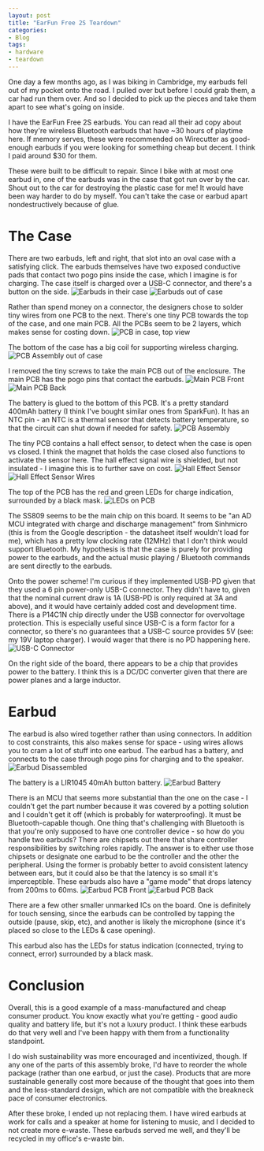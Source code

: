 ```yaml
---
layout: post
title: "EarFun Free 2S Teardown"
categories:
- Blog
tags:
- hardware
- teardown
---
```


One day a few months ago, as I was biking in Cambridge, my earbuds fell out of my pocket onto the road. I pulled over but before I could grab them, a car had run them over. And so I decided to pick up the pieces and take them apart to see what's going on inside.

I have the EarFun Free 2S earbuds. You can read all their ad copy about how they're wireless Bluetooth earbuds that have ~30 hours of playtime here. If memory serves, these were recommended on Wirecutter as good-enough earbuds if you were looking for something cheap but decent. I think I paid around $30 for them.

These were built to be difficult to repair. Since I bike with at most one earbud in, one of the earbuds was in the case that got run over by the car. Shout out to the car for destroying the plastic case for me! It would have been way harder to do by myself. You can't take the case or earbud apart nondestructively because of glue.

# The Case

There are two earbuds, left and right, that slot into an oval case with a satisfying click. The earbuds themselves have two exposed conductive pads that contact two pogo pins inside the case, which I imagine is for charging. The case itself is charged over a USB-C connector, and there's a button on the side.
![Earbuds in their case](/assets/images/teardown/earbuds_incase.jpg)
![Earbuds out of case](/assets/images/teardown/earbuds_outofcase.jpg)

Rather than spend money on a connector, the designers chose to solder tiny wires from one PCB to the next. There's one tiny PCB towards the top of the case, and one main PCB. All the PCBs seem to be 2 layers, which makes sense for costing down.
![PCB in case, top view](/assets/images/teardown/earbuds_mainpcb.jpg)

The bottom of the case has a big coil for supporting wireless charging.
![PCB Assembly out of case](/assets/images/teardown/earbuds_pcboutofcase.jpg)

I removed the tiny screws to take the main PCB out of the enclosure. The main PCB has the pogo pins that contact the earbuds. 
![Main PCB Front](/assets/images/teardown/earbuds_mainpcbfront.jpg)
![Main PCB Back](/assets/images/teardown/earbuds_mainpcbback.jpg)

The battery is glued to the bottom of this PCB. It's a pretty standard 400mAh battery (I think I've bought similar ones from SparkFun). It has an NTC pin - an NTC is a thermal sensor that detects battery temperature, so that the circuit can shut down if needed for safety.
![PCB Assembly](/assets/images/teardown/earbuds_pcbassembly.jpg)

The tiny PCB contains a hall effect sensor, to detect when the case is open vs closed. I think the magnet that holds the case closed also functions to activate the sensor here. The hall effect signal wire is shielded, but not insulated - I imagine this is to further save on cost.
![Hall Effect Sensor](/assets/images/teardown/earbuds_hallsensor.jpg)
![Hall Effect Sensor Wires](/assets/images/teardown/earbuds_hallwires.jpg)

The top of the PCB has the red and green LEDs for charge indication, surrounded by a black mask.
![LEDs on PCB](/assets/images/teardown/earbuds_leds.jpg)

The SS809 seems to be the main chip on this board. It seems to be "an AD MCU integrated with charge and discharge management" from Sinhmicro (this is from the Google description - the datasheet itself wouldn't load for me), which has a pretty low clocking rate (12MHz) that I don't think would support Bluetooth. My hypothesis is that the case is purely for providing power to the earbuds, and the actual music playing / Bluetooth commands are sent directly to the earbuds.

Onto the power scheme! I'm curious if they implemented USB-PD given that they used a 6 pin power-only USB-C connector. They didn't have to, given that the nominal current draw is 1A (USB-PD is only required at 3A and above), and it would have certainly added cost and development time. There is a P14C1N chip directly under the USB connector for overvoltage protection. This is especially useful since USB-C is a form factor for a connector, so there's no guarantees that a USB-C source provides 5V (see: my 19V laptop charger). I would wager that there is no PD happening here.
![USB-C Connector](/assets/images/teardown/earbuds_usbc.jpg)

On the right side of the board, there appears to be a chip that provides power to the battery. I think this is a DC/DC converter given that there are power planes and a large inductor.

# Earbud

The earbud is also wired together rather than using connectors. In addition to cost constraints, this also makes sense for space - using wires allows you to cram a lot of stuff into one earbud. The earbud has a battery, and connects to the case through pogo pins for charging and to the speaker.
![Earbud Disassembled](/assets/images/teardown/earbud_disassembled.jpg)

The battery is a LIR1045 40mAh button battery.
![Earbud Battery](/assets/images/teardown/earbud_battery.jpg)

There is an MCU that seems more substantial than the one on the case - I couldn't get the part number because it was covered by a potting solution and I couldn't get it off (which is probably for waterproofing). It must be Bluetooth-capable though. One thing that's challenging with Bluetooth is that you're only supposed to have one controller device - so how do you handle two earbuds? There are chipsets out there that share controller responsibilities by switching roles rapidly. The answer is to either use those chipsets or designate one earbud to be the controller and the other the peripheral. Using the former is probably better to avoid consistent latency between ears, but it could also be that the latency is so small it's imperceptible. These earbuds also have a "game mode" that drops latency from 200ms to 60ms.
![Earbud PCB Front](/assets/images/teardown/earbud_pcbfront.jpg)
![Earbud PCB Back](/assets/images/teardown/earbud_pcbrear.jpg)

There are a few other smaller unmarked ICs on the board. One is definitely for touch sensing, since the earbuds can be controlled by tapping the outside (pause, skip, etc), and another is likely the microphone (since it's placed so close to the LEDs & case opening).

This earbud also has the LEDs for status indication (connected, trying to connect, error) surrounded by a black mask.

# Conclusion

Overall, this is a good example of a mass-manufactured and cheap consumer product. You know exactly what you're getting - good audio quality and battery life, but it's not a luxury product. I think these earbuds do that very well and I've been happy with them from a functionality standpoint.

I do wish sustainability was more encouraged and incentivized, though. If any one of the parts of this assembly broke, I'd have to reorder the whole package (rather than one earbud, or just the case). Products that are more sustainable generally cost more because of the thought that goes into them and the less-standard design, which are not compatible with the breakneck pace of consumer electronics.

After these broke, I ended up not replacing them. I have wired earbuds at work for calls and a speaker at home for listening to music, and I decided to not create more e-waste. These earbuds served me well, and they'll be recycled in my office's e-waste bin.